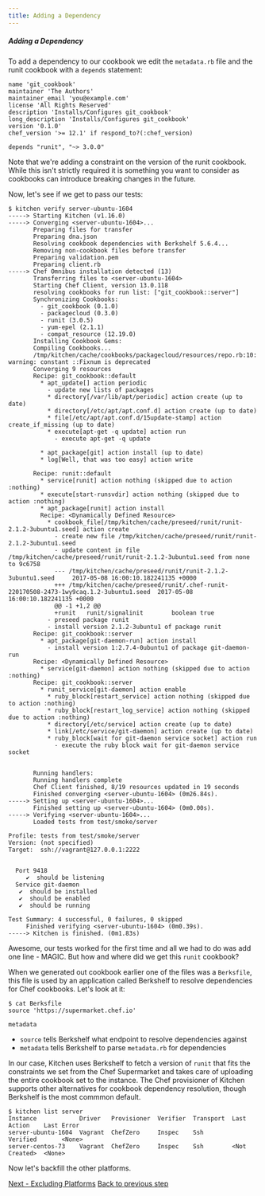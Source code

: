 ```yaml
---
title: Adding a Dependency
---
```


##### Adding a Dependency

To add a dependency to our cookbook we edit the `metadata.rb` file and the runit cookbook with a `depends` statement:

~~~
name 'git_cookbook'
maintainer 'The Authors'
maintainer_email 'you@example.com'
license 'All Rights Reserved'
description 'Installs/Configures git_cookbook'
long_description 'Installs/Configures git_cookbook'
version '0.1.0'
chef_version '>= 12.1' if respond_to?(:chef_version)

depends "runit", "~> 3.0.0"
~~~

Note that we're adding a constraint on the version of the runit cookbook. While this isn't strictly required it is something you want to consider as cookbooks can introduce breaking changes in the future.

Now, let's see if we get to pass our tests:

~~~
$ kitchen verify server-ubuntu-1604
-----> Starting Kitchen (v1.16.0)
-----> Converging <server-ubuntu-1604>...
       Preparing files for transfer
       Preparing dna.json
       Resolving cookbook dependencies with Berkshelf 5.6.4...
       Removing non-cookbook files before transfer
       Preparing validation.pem
       Preparing client.rb
-----> Chef Omnibus installation detected (13)
       Transferring files to <server-ubuntu-1604>
       Starting Chef Client, version 13.0.118
       resolving cookbooks for run list: ["git_cookbook::server"]
       Synchronizing Cookbooks:
         - git_cookbook (0.1.0)
         - packagecloud (0.3.0)
         - runit (3.0.5)
         - yum-epel (2.1.1)
         - compat_resource (12.19.0)
       Installing Cookbook Gems:
       Compiling Cookbooks...
       /tmp/kitchen/cache/cookbooks/packagecloud/resources/repo.rb:10: warning: constant ::Fixnum is deprecated
       Converging 9 resources
       Recipe: git_cookbook::default
         * apt_update[] action periodic
           - update new lists of packages
           * directory[/var/lib/apt/periodic] action create (up to date)
           * directory[/etc/apt/apt.conf.d] action create (up to date)
           * file[/etc/apt/apt.conf.d/15update-stamp] action create_if_missing (up to date)
           * execute[apt-get -q update] action run
             - execute apt-get -q update

         * apt_package[git] action install (up to date)
         * log[Well, that was too easy] action write

       Recipe: runit::default
         * service[runit] action nothing (skipped due to action :nothing)
         * execute[start-runsvdir] action nothing (skipped due to action :nothing)
         * apt_package[runit] action install
         Recipe: <Dynamically Defined Resource>
           * cookbook_file[/tmp/kitchen/cache/preseed/runit/runit-2.1.2-3ubuntu1.seed] action create
             - create new file /tmp/kitchen/cache/preseed/runit/runit-2.1.2-3ubuntu1.seed
             - update content in file /tmp/kitchen/cache/preseed/runit/runit-2.1.2-3ubuntu1.seed from none to 9c6758
             --- /tmp/kitchen/cache/preseed/runit/runit-2.1.2-3ubuntu1.seed     2017-05-08 16:00:10.182241135 +0000
             +++ /tmp/kitchen/cache/preseed/runit/.chef-runit-220170508-2473-1wy9caq.1.2-3ubuntu1.seed  2017-05-08 16:00:10.182241135 +0000
             @@ -1 +1,2 @@
             +runit   runit/signalinit        boolean true
           - preseed package runit
           - install version 2.1.2-3ubuntu1 of package runit
       Recipe: git_cookbook::server
         * apt_package[git-daemon-run] action install
           - install version 1:2.7.4-0ubuntu1 of package git-daemon-run
       Recipe: <Dynamically Defined Resource>
         * service[git-daemon] action nothing (skipped due to action :nothing)
       Recipe: git_cookbook::server
         * runit_service[git-daemon] action enable
           * ruby_block[restart_service] action nothing (skipped due to action :nothing)
           * ruby_block[restart_log_service] action nothing (skipped due to action :nothing)
           * directory[/etc/service] action create (up to date)
           * link[/etc/service/git-daemon] action create (up to date)
           * ruby_block[wait for git-daemon service socket] action run
             - execute the ruby block wait for git-daemon service socket


       Running handlers:
       Running handlers complete
       Chef Client finished, 8/19 resources updated in 19 seconds
       Finished converging <server-ubuntu-1604> (0m26.84s).
-----> Setting up <server-ubuntu-1604>...
       Finished setting up <server-ubuntu-1604> (0m0.00s).
-----> Verifying <server-ubuntu-1604>...
       Loaded tests from test/smoke/server

Profile: tests from test/smoke/server
Version: (not specified)
Target:  ssh://vagrant@127.0.0.1:2222


  Port 9418
     ✔  should be listening
  Service git-daemon
   ✔  should be installed
   ✔  should be enabled
   ✔  should be running

Test Summary: 4 successful, 0 failures, 0 skipped
     Finished verifying <server-ubuntu-1604> (0m0.39s).
-----> Kitchen is finished. (0m1.83s)
~~~

Awesome, our tests worked for the first time and all we had to do was add one line - MAGIC. But how and where did we get this `runit` cookbook?

When we generated out cookbook earlier one of the files was a `Berksfile`, this file is used by an application called Berkshelf to resolve dependencies for Chef cookbooks. Let's look at it:

~~~
$ cat Berksfile
source 'https://supermarket.chef.io'

metadata
~~~

- `source` tells Berkshelf what endpoint to resolve dependencies against
- `metadata` tells Berkshelf to parse `metadata.rb` for dependencies

In our case, Kitchen uses Berkshelf to fetch a version of `runit` that fits the constraints we set from the Chef Supermarket and takes care of uploading the entire cookbook set to the instance. The Chef provisioner of Kitchen supports other alternatives for cookbook dependency resolution, though Berkshelf is the most commmon default.

~~~
$ kitchen list server
Instance            Driver   Provisioner  Verifier  Transport  Last Action    Last Error
server-ubuntu-1604  Vagrant  ChefZero     Inspec    Ssh        Verified       <None>
server-centos-73    Vagrant  ChefZero     Inspec    Ssh        <Not Created>  <None>
~~~

Now let's backfill the other platforms.

<div class="sidebar--footer">
<a class="button primary-cta" href="excluding-platforms">Next - Excluding Platforms</a>
<a class="sidebar--footer--back" href="adding-recipe">Back to previous step</a>
</div>
